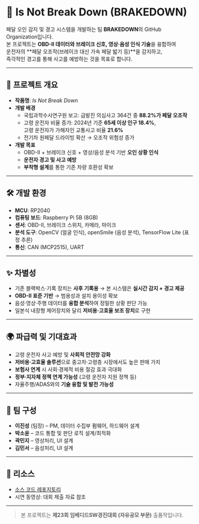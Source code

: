# 🚗 Is Not Break Down (BRAKEDOWN)

페달 오인 감지 및 경고 시스템을 개발하는 팀 **BRAKEDOWN**의 GitHub Organization입니다.  
본 프로젝트는 **OBD-II 데이터와 브레이크 신호, 영상·음성 인식 기술**을 융합하여  
운전자의 **페달 오조작(브레이크 대신 가속 페달 밟기 등)**을 감지하고,  
즉각적인 경고를 통해 사고를 예방하는 것을 목표로 합니다.  

---

## 🔎 프로젝트 개요
- **작품명**: *Is Not Break Down*  
- **개발 배경**  
  - 국립과학수사연구원 보고: 급발진 의심사고 364건 중 **88.2%가 페달 오조작**  
  - 고령 운전자 비율 증가: 2024년 기준 **65세 이상 인구 18.4%**,  
    고령 운전자가 가해자인 교통사고 비율 **21.6%**  
  - 전기차 원페달 드라이빙 확산 → 오조작 위험성 증가  
- **개발 목표**  
  - OBD-II + 브레이크 신호 + 영상/음성 분석 기반 **오인 상황 인식**  
  - **운전자 경고 및 사고 예방**  
  - **부착형 설계**를 통한 기존 차량 호환성 확보  

---

## 🛠️ 개발 환경
- **MCU**: RP2040  
- **컴퓨팅 보드**: Raspberry Pi 5B (8GB)  
- **센서**: OBD-II, 브레이크 스위치, 카메라, 마이크  
- **분석 도구**: OpenCV (얼굴 인식), openSmile (음성 분석), TensorFlow Lite (표정 추론)  
- **통신**: CAN (MCP2515), UART  

---

## ✨ 차별성
- 기존 블랙박스·기록 장치는 **사후 기록용** → 본 시스템은 **실시간 감지 + 경고 제공**  
- **OBD-II 표준 기반** → 범용성과 설치 용이성 확보  
- 음성·영상·주행 데이터를 **융합 분석**하여 정밀한 상황 판단 가능  
- 일본식 내장형 제어장치와 달리 **저비용·고효율 보조 장치**로 구현  

---

## 🌍 파급력 및 기대효과
- 고령 운전자 사고 예방 및 **사회적 안전망 강화**  
- **저비용·고효율 솔루션**으로 중고차·고령층 시장에서도 높은 판매 가치  
- **보험사 연계** 시 사회·경제적 비용 절감 효과 극대화  
- **정부·지자체 정책 연계 가능성** (고령 운전자 지원 정책 등)  
- 자율주행/ADAS와의 **기술 융합 및 발전 가능성**  

---

## 👥 팀 구성
- **이진성** (팀장) – PM, 데이터 수집부 펌웨어, 하드웨어 설계  
- **박소윤** – 코드 통합 및 판단 로직 설계/최적화  
- **곽민지** – 영상처리, UI 설계  
- **김민서** – 음성처리, UI 설계  

---

## 🔗 리소스
- [소스 코드 레포지토리](https://github.com/brake-down)  
- 시연 동영상: 대회 제출 자료 참조  

---

> 본 프로젝트는 **제23회 임베디드SW경진대회 (자유공모 부문)** 출품작입니다.  
